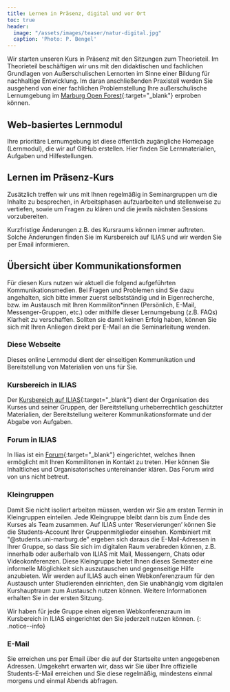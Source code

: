 ```yaml
---
title: Lernen in Präsenz, digital und vor Ort
toc: true
header:
  image: "/assets/images/teaser/natur-digital.jpg"
  caption: 'Photo: P. Bengel'
---
```


Wir starten unseren Kurs in Präsenz mit den Sitzungen zum Theorieteil.
Im Theorieteil beschäftigen wir uns mit den didaktischen und fachlichen Grundlagen von Außerschulischen Lernorten im Sinne einer Bildung für nachhaltige Entwicklung.
Im daran anschließenden Praxisteil werden Sie ausgehend von einer fachlichen Problemstellung Ihre außerschulische Lernumgebung im [Marburg Open Forest](https://www.uni-marburg.de/de/fb19/fachbereich/infrastruktur/mof){:target="_blank"} erproben können.
<!--more-->


## Web-basiertes Lernmodul

Ihre prioritäre Lernumgebung ist diese öffentlich zugängliche Homepage (Lernmodul), die wir auf GitHub erstellen. 
Hier finden Sie Lernmaterialien, Aufgaben und Hilfestellungen.


## Lernen im Präsenz-Kurs
Zusätzlich treffen wir uns mit Ihnen regelmäßig in Seminargruppen um die Inhalte zu besprechen, in Arbeitsphasen aufzuarbeiten und stellenweise zu vertiefen, sowie um Fragen zu klären und die jewils nächsten Sessions vorzubereiten.  

Kurzfristige Änderungen z.B. des Kursraums können immer auftreten. 
Solche Änderungen finden Sie im Kursbereich auf ILIAS und wir werden Sie per Email informieren.


## Übersicht über Kommunikationsformen

Für diesen Kurs nutzen wir aktuell die folgend aufgeführten Kommunikationsmedien. Bei Fragen und Problemen sind Sie dazu angehalten, sich bitte immer zuerst selbstständig und in Eigenrecherche, bzw. im Austausch mit Ihren Kommiliton*innen (Persönlich, E-Mail, Messenger-Gruppen, etc.) oder mithilfe dieser Lernumgebung (z.B. FAQs) Klarheit zu verschaffen. Sollten sie damit keinen Erfolg haben, können Sie sich mit Ihren Anliegen direkt per E-Mail an die Seminarleitung wenden.

### Diese Webseite
Dieses online Lernmodul dient der einseitigen Kommunikation und Bereitstellung von Materialien von uns für Sie.

### Kursbereich in ILIAS
Der [Kursbereich auf ILIAS](https://ilias.uni-marburg.de/goto.php?target=crs_2344330&client_id=UNIMR){:target="_blank"} dient der Organisation des Kurses und seiner Gruppen, der Bereitstellung urheberrechtlich geschützter Materialien, der Bereitstellung weiterer Kommunikationsformate und der Abgabe von Aufgaben.

### Forum in ILIAS
In Ilias ist ein [Forum](https://ilias.uni-marburg.de/goto.php?target=frm_2363391&client_id=UNIMR){:target="_blank"} eingerichtet, welches Ihnen ermöglicht mit Ihren Kommilitonen in Kontakt zu treten. 
Hier können Sie Inhaltliches und Organisatorisches untereinander klären. 
Das Forum wird von uns nicht betreut. 

### Kleingruppen
Damit Sie nicht isoliert arbeiten müssen, werden wir Sie am ersten Termin in Kleingruppen einteilen. 
Jede Kleingruppe bleibt dann bis zum Ende des Kurses als Team zusammen. 
Auf ILIAS unter ‘Reservierungen’ können Sie die Students-Account Ihrer Gruppenmitglieder einsehen. 
Kombiniert mit "@students.uni-marburg.de" ergeben sich daraus die E-Mail-Adressen in Ihrer Gruppe, so dass Sie sich im digitalen Raum verabreden können, z.B. innerhalb oder außerhalb von ILIAS mit Mail, Messengern, Chats oder Videokonferenzen. 
Diese Kleingruppe bietet Ihnen dieses Semester eine informelle Möglichkeit sich auszutauschen und gegenseitige Hilfe anzubieten.
Wir werden auf ILIAS auch einen Webkonferenzraum für den Austausch unter Studierenden einrichten, den Sie unabhängig vom digitalen Kurshauptraum zum Austausch nutzen können. Weitere Informationen erhalten Sie in der ersten Sitzung.

Wir haben für jede Gruppe einen eigenen Webkonferenzraum im Kursbereich in ILIAS eingerichtet den Sie jederzeit nutzen können.
{: .notice--info}


### E-Mail
Sie erreichen uns per Email über die auf der Startseite unten angegebenen Adressen. 
Umgekehrt erwarten wir, dass wir Sie über Ihre offizielle Students-E-Mail erreichen und Sie diese regelmäßig, mindestens einmal morgens und einmal Abends abfragen.



